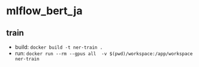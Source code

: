 # mlflow_bert_ja

## train
- build: `docker build -t ner-train .`
- run: `docker run --rm --gpus all  -v $(pwd)/workspace:/app/workspace ner-train`
